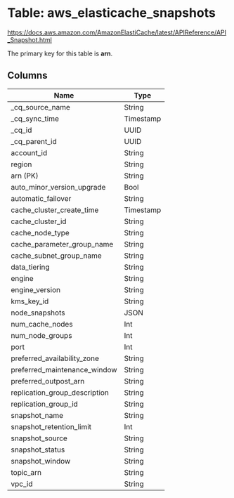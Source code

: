 # Table: aws_elasticache_snapshots

https://docs.aws.amazon.com/AmazonElastiCache/latest/APIReference/API_Snapshot.html

The primary key for this table is **arn**.



## Columns
| Name          | Type          |
| ------------- | ------------- |
|_cq_source_name|String|
|_cq_sync_time|Timestamp|
|_cq_id|UUID|
|_cq_parent_id|UUID|
|account_id|String|
|region|String|
|arn (PK)|String|
|auto_minor_version_upgrade|Bool|
|automatic_failover|String|
|cache_cluster_create_time|Timestamp|
|cache_cluster_id|String|
|cache_node_type|String|
|cache_parameter_group_name|String|
|cache_subnet_group_name|String|
|data_tiering|String|
|engine|String|
|engine_version|String|
|kms_key_id|String|
|node_snapshots|JSON|
|num_cache_nodes|Int|
|num_node_groups|Int|
|port|Int|
|preferred_availability_zone|String|
|preferred_maintenance_window|String|
|preferred_outpost_arn|String|
|replication_group_description|String|
|replication_group_id|String|
|snapshot_name|String|
|snapshot_retention_limit|Int|
|snapshot_source|String|
|snapshot_status|String|
|snapshot_window|String|
|topic_arn|String|
|vpc_id|String|